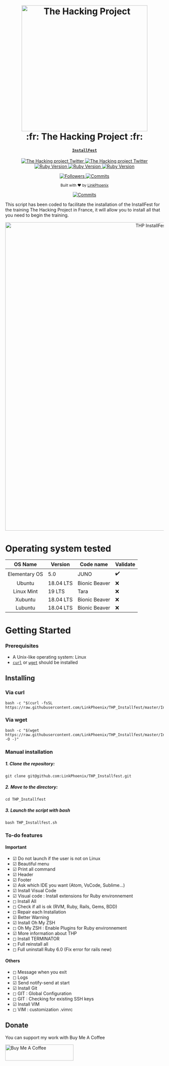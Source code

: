 <h1 align="center">
  <a href="https://www.thehackingproject.org/">
    <img alt="The Hacking Project" src="https://user-images.githubusercontent.com/33618968/68535560-68417080-0344-11ea-9874-bfe991c361cf.jpg" width="400">
  </a>
  <br>:fr: The Hacking Project :fr:<br>
</h1>

<h4 align="center">
  <a href="https://installfest.railsbridge.org/installfest/" target="_blank"><code>InstallFest</code></a>
</h4>

<p align="center">
  <a href="https://twitter.com/the_hacking_pro">
    <img src="https://img.shields.io/badge/twitter-%40The_Hacking_Pro-00ACEE.svg?style=flat-square"
      alt="The Hacking project Twitter" />
  </a>

  <a href="https://www.instagram.com/the_hacking_project">
    <img src="https://img.shields.io/badge/instagram-%40The_Hacking_Project-C42E73.svg?style=flat-square"
      alt="The Hacking project Twitter" />
  </a>

  <a href="https://www.ruby-lang.org/en/">
    <img src="https://img.shields.io/badge/Ruby-2.5.1-930E04.svg?style=flat-square"
      alt="Ruby Version" />
  </a>

  <a href="https://rubyonrails.org/">
    <img src="https://img.shields.io/badge/Rails-5.2.3-930E04.svg?style=flat-square"
      alt="Ruby Version" />
  </a>

  <a href="https://www.postgresql.org/">
    <img src="https://img.shields.io/badge/PostegreSQL-9.5-31648C.svg?style=flat-square"
      alt="Ruby Version" />
  </a>
</p>

<p align="center">
  <a href="https://github.com/LinkPhoenix">
    <img src="https://img.shields.io/github/followers/LinkPhoenix?style=social"
      alt="Followers" />
  </a>

  <a href="https://github.com/LinkPhoenix/THP_Installfest/commits/master">
    <img src="https://img.shields.io/github/last-commit/LinkPhoenix/THP_Installfest?style=flat-square"
      alt="Commits" />
  </a>

  <div align="center">
    <sub>Built with ❤︎ by
    <a href="https://github.com/LinkPhoenix">LinkPhoenix</a></a>
  </div>

</p>
<div align="center">
  <a href="https://www.buymeacoffee.com/LinkPhoenix">
    <img src="https://img.shields.io/badge/Buy%20Me%20Coffee-DONATE-FF813F"
      alt="Commits" />
  </a>
</div>

This script has been coded to facilitate the installation of the InstallFest for the training The Hacking Project in France, it will allow you to install all that you need to begin the training.

<p align="center">
  <img alt="THP InstallFest launching" src="https://user-images.githubusercontent.com/33618968/68536089-911a3380-034d-11ea-9a97-ce2b9c8c6dc2.gif" width="980px">
</p>

# Operating system tested

|     OS Name     |      Version      |   Code name   |      Validate      |
|     :-----:     |    -----------    | ------------- |       -------      |
|  Elementary OS  |         5.0       |      JUNO     | :heavy_check_mark: |
|     Ubuntu      |     18.04 LTS     | Bionic Beaver |         :x:        |
|    Linux Mint   |       19 LTS      |      Tara     |         :x:        |
|     Xubuntu     |     18.04 LTS     | Bionic Beaver |         :x:        |
|     Lubuntu     |     18.04 LTS     | Bionic Beaver |         :x:        |

# Getting Started

### Prerequisites

- A Unix-like operating system: Linux
- [`curl`](https://curl.haxx.se/) or [`wget`](https://www.gnu.org/software/wget/) should be installed

## Installing

### Via curl

    bash -c "$(curl -fsSL https://raw.githubusercontent.com/LinkPhoenix/THP_Installfest/master/Installfest_THP.sh)"

### Via wget

    bash -c "$(wget https://raw.githubusercontent.com/LinkPhoenix/THP_Installfest/master/Installfest_THP.sh -O -)"

### Manual installation

##### 1. Clone the repository:

    git clone git@github.com:LinkPhoenix/THP_Installfest.git

##### 2. Move to the directory:

    cd THP_Installfest

##### 3. Launch the script with bash

    bash THP_Installfest.sh

### To-do features

#### Important

- ☑ Do not launch if the user is not on Linux
- ☑ Beautiful menu 
- ☑ Print all command
- ☑ Header
- ☑ Footer
- ☑ Ask which IDE you want (Atom, VsCode, Sublime...)
- ☑ Install Visual Code
- ☑ Visual code : Install extensions for Ruby environnement
- ◻ Install All
- ◻ Check if all is ok (RVM, Ruby, Rails, Gems, BDD)
- ◻ Repair each Installation
- ☑ Better Warning
- ☑ Install Oh My ZSH
- ◻ Oh My ZSH : Enable Plugins for Ruby environnement
- ☑ More information about THP
- ◻ Install TERMINATOR
- ◻ Full reinstall all
- ◻ Full uninstall Ruby 6.0 (Fix error for rails new)

#### Others
- ◻ Message when you exit
- ◻ Logs
- ☑ Send notify-send at start
- ☑ Install Git
- ◻ GIT : Global Configuration
- ◻ GIT : Checking for existing SSH keys
- ☑ Install VIM
- ◻ VIM : customization .vimrc

## Donate

You can support my work with Buy Me A Coffee

<a href="https://www.buymeacoffee.com/LinkPhoenix" target="_blank"><img src="https://cdn.buymeacoffee.com/buttons/default-orange.png" alt="Buy Me A Coffee" style="height: 51px !important;width: 217px !important;" ></a>

